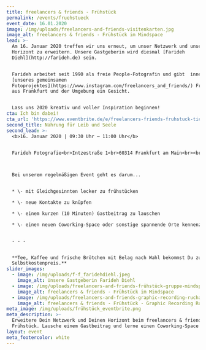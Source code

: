 ```yaml
---
title: freelancers & friends - Frühstück
permalink: /events/fruehstueck
event_date: 16.01.2020
image: /img/uploads/freelancers-and-friends-visitenkarten.jpg
image_alt: freelancers & friends - Frühstück im Mindspace
lead: >-
  Am 16. Januar 2020 treffen wir uns erneut, um unser Netzwerk und unseren
  Horizont zu erweitern. Unsere Gastgeberin wird diesmal [Farideh
  Diehl](http://farideh.de) sein.


  Farideh arbeitet seit 1990 als freie People-Fotografin und gibt  innerhalb 
  [unseres gemeinsamen
  Fotoprojektes](https://www.instagram.com/freelancers_and_friends/) Freelancern
  aus Frankfurt und der Umgebung ein Gesicht. 


  Lass uns 2020 kreativ und voller Inspiration beginnen!
cta: Ich bin dabei!
cta_url: 'https://www.eventbrite.de/e/freelancers-friends-fruhstuck-tickets-86315246225'
second_title: Nahrung für Leib und Seele
second_lead: >-
  <b>16. Januar 2020 | 09:30 Uhr – 11:00 Uhr</b>


  Farideh Fotografie<br>Intzestraße 1<br>60314 Frankfurt am Main<br><br><br>

   

  Bei unserem regelmäßigen Event geht es darum...


  * \- mit Gleichgesinnten lecker zu frühstücken

  * \- neue Kontakte zu knüpfen

  * \- einem kurzen (10 Minuten) Gastbeitrag zu lauschen

  * \- einen neuen Coworking-Space oder sonstige spannende Orte kennenzulernen


  - - -


  **Tee, Kaffee und frische Brötchen mit Belag nach Wahl bekommst Du zum
  Selbstkostenpreis.**
slider_images:
  - image: /img/uploads/f-f_faridehdiehl.jpeg
    image_alt: Unsere Gastgeberin Farideh Diehl
  - image: /img/uploads/freelancers-and-friends-frühstück-gruppe-mindspace.jpg
    image_alt: freelancers & friends - Frühstück im Mindspace
  - image: /img/uploads/freelancers-and-friends-graphic-recording-rucha-ambekar.jpg
    image_alt: freelancers & friends - Frühstück - Graphic Recording Rucha Ambekar
meta_image: /img/uploads/frühstück_eventbrite.png
meta_description: >-
  Erweitere Dein Netzwerk und Deinen Horizont beim freelancers & friends -
  Frühstück. Lausche einem Gastbeitrag und lerne einen Coworking-Space kennen.
layout: event
meta_footercolor: white
---
```


